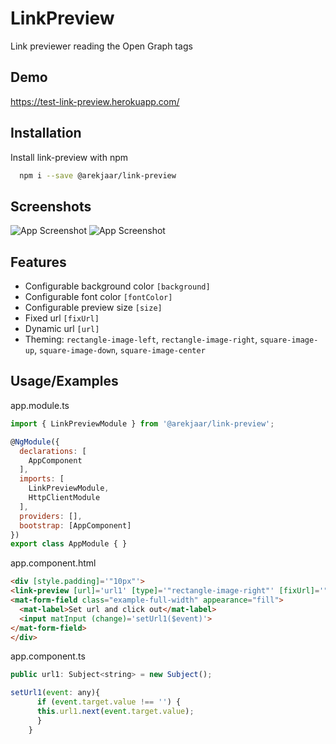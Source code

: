 
# LinkPreview

Link previewer reading the Open Graph tags


## Demo

https://test-link-preview.herokuapp.com/

  
## Installation

Install link-preview with npm

```bash
  npm i --save @arekjaar/link-preview
```
    
## Screenshots

![App Screenshot](https://drive.google.com/uc?id=11wdnLmzgxI5F-JlS3dsscViJeqlnp7Oz)
![App Screenshot](https://drive.google.com/uc?id=1B1v0sCfpVC0NdF1Mejq0Meyh8xbBIlYs)

  
## Features

- Configurable background color ```[background]```
- Configurable font color ```[fontColor]```
- Configurable preview size ```[size]```
- Fixed url ```[fixUrl]```
- Dynamic url ```[url]```
- Theming: ```rectangle-image-left```, ```rectangle-image-right```, ```square-image-up```, ```square-image-down```, ```square-image-center```

  
## Usage/Examples

app.module.ts
```javascript
import { LinkPreviewModule } from '@arekjaar/link-preview';

@NgModule({
  declarations: [
    AppComponent
  ],
  imports: [
    LinkPreviewModule,
    HttpClientModule
  ],
  providers: [],
  bootstrap: [AppComponent]
})
export class AppModule { }
```
app.component.html
```html
<div [style.padding]='"10px"'>
<link-preview [url]='url1' [type]='"rectangle-image-right"' [fixUrl]='"https://freecons.herokuapp.com/"' [size]=400 [fontColor]='"white"' [background]='"black"'></link-preview>
<mat-form-field class="example-full-width" appearance="fill">
  <mat-label>Set url and click out</mat-label>
  <input matInput (change)='setUrl1($event)'>
</mat-form-field>
</div>
```
app.component.ts
```javascript
public url1: Subject<string> = new Subject();

setUrl1(event: any){
      if (event.target.value !== '') {
      this.url1.next(event.target.value);
      }
    }
```

  